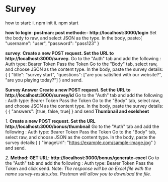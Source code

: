 # Survey

how to start:
i. npm init
ii. npm start

**how to login**:
**postman: 
post methode:- http://localhost:3000/login**
Set the body to raw, and select JSON as the type.
In the body, paste:{
  "username": "user",
  "password": "pass123"
}

**survey**:
**Create a new POST request.
Set the URL to http://localhost:3000/survey.**
Go to the "Auth" tab and add the following :
Auth type: Bearer Token
Pass the Token
Go to the "Body" tab, select raw, and choose JSON as the content type.
In the body, paste the survey details:{
 { "title": "survey start", "questions": ["are you satisfied with our website?", "are you playing today?"] }
 and send.

 **Survey Answer**
 **Create a new POST request.
Set the URL to http://localhost:3000/survey/id**
Go to the "Auth" tab and add the following :
Auth type: Bearer Token
Pass the Token
Go to the "Body" tab, select raw, and choose JSON as the content type.
In the body, paste the survey details:{
 {
  "answers": [true, false, true]
} and send
**Thumbnail and exelsheet**


_1._ **Create a new POST request.
Set the URL http://localhost:3000/bonus/thumbnail**
Go to the "Auth" tab and add the following :
Auth type: Bearer Token
Pass the Token
Go to the "Body" tab, select raw, and choose JSON as the content type.
In the body, paste the survey details:{
{
  "imageUrl": "https://example.com/sample-image.jpg"
}
and send.


_2._ 
**Method: GET
URL: http://localhost:3000/bonus/generate-excel**
Go to the "Auth" tab and add the following :
Auth type: Bearer Token
Pass the Token
and click send.
 Note: _The response will be an Excel file with the name survey-results.xlsx.
Postman will allow you to download the file._
 
